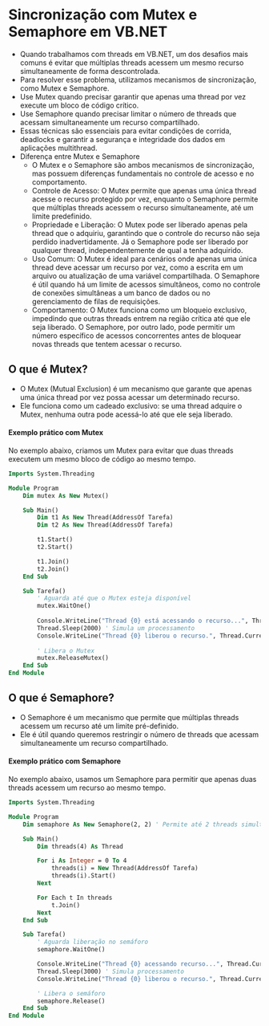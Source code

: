 # Sincronização com Mutex e Semaphore em VB.NET

- Quando trabalhamos com threads em VB.NET, um dos desafios mais comuns é evitar que múltiplas threads acessem um mesmo recurso simultaneamente de forma descontrolada. 
- Para resolver esse problema, utilizamos mecanismos de sincronização, como Mutex e Semaphore.
- Use Mutex quando precisar garantir que apenas uma thread por vez execute um bloco de código crítico.
- Use Semaphore quando precisar limitar o número de threads que acessam simultaneamente um recurso compartilhado.
- Essas técnicas são essenciais para evitar condições de corrida, deadlocks e garantir a segurança e integridade dos dados em aplicações multithread.
- Diferença entre Mutex e Semaphore
    - O Mutex e o Semaphore são ambos mecanismos de sincronização, mas possuem diferenças fundamentais no controle de acesso e no comportamento.
    - Controle de Acesso: O Mutex permite que apenas uma única thread acesse o recurso protegido por vez, enquanto o Semaphore permite que múltiplas threads acessem o recurso simultaneamente, até um limite predefinido.
    - Propriedade e Liberação: O Mutex pode ser liberado apenas pela thread que o adquiriu, garantindo que o controle do recurso não seja perdido inadvertidamente. Já o Semaphore pode ser liberado por qualquer thread, independentemente de qual a tenha adquirido.
    - Uso Comum: O Mutex é ideal para cenários onde apenas uma única thread deve acessar um recurso por vez, como a escrita em um arquivo ou atualização de uma variável compartilhada. O Semaphore é útil quando há um limite de acessos simultâneos, como no controle de conexões simultâneas a um banco de dados ou no gerenciamento de filas de requisições.
    - Comportamento: O Mutex funciona como um bloqueio exclusivo, impedindo que outras threads entrem na região crítica até que ele seja liberado. O Semaphore, por outro lado, pode permitir um número específico de acessos concorrentes antes de bloquear novas threads que tentem acessar o recurso.


## O que é Mutex?

- O Mutex (Mutual Exclusion) é um mecanismo que garante que apenas uma única thread por vez possa acessar um determinado recurso. 
- Ele funciona como um cadeado exclusivo: se uma thread adquire o Mutex, nenhuma outra pode acessá-lo até que ele seja liberado.

#### Exemplo prático com Mutex

No exemplo abaixo, criamos um Mutex para evitar que duas threads executem um mesmo bloco de código ao mesmo tempo.

~~~vb
Imports System.Threading

Module Program
    Dim mutex As New Mutex()

    Sub Main()
        Dim t1 As New Thread(AddressOf Tarefa)
        Dim t2 As New Thread(AddressOf Tarefa)

        t1.Start()
        t2.Start()

        t1.Join()
        t2.Join()
    End Sub

    Sub Tarefa()
        ' Aguarda até que o Mutex esteja disponível
        mutex.WaitOne()
        
        Console.WriteLine("Thread {0} está acessando o recurso...", Thread.CurrentThread.ManagedThreadId)
        Thread.Sleep(2000) ' Simula um processamento
        Console.WriteLine("Thread {0} liberou o recurso.", Thread.CurrentThread.ManagedThreadId)
        
        ' Libera o Mutex
        mutex.ReleaseMutex()
    End Sub
End Module
~~~

## O que é Semaphore?

- O Semaphore é um mecanismo que permite que múltiplas threads acessem um recurso até um limite pré-definido. 
- Ele é útil quando queremos restringir o número de threads que acessam simultaneamente um recurso compartilhado.

#### Exemplo prático com Semaphore

No exemplo abaixo, usamos um Semaphore para permitir que apenas duas threads acessem um recurso ao mesmo tempo.

~~~vb
Imports System.Threading

Module Program
    Dim semaphore As New Semaphore(2, 2) ' Permite até 2 threads simultaneamente

    Sub Main()
        Dim threads(4) As Thread

        For i As Integer = 0 To 4
            threads(i) = New Thread(AddressOf Tarefa)
            threads(i).Start()
        Next

        For Each t In threads
            t.Join()
        Next
    End Sub

    Sub Tarefa()
        ' Aguarda liberação no semáforo
        semaphore.WaitOne()

        Console.WriteLine("Thread {0} acessando recurso...", Thread.CurrentThread.ManagedThreadId)
        Thread.Sleep(3000) ' Simula processamento
        Console.WriteLine("Thread {0} liberou o recurso.", Thread.CurrentThread.ManagedThreadId)

        ' Libera o semáforo
        semaphore.Release()
    End Sub
End Module
~~~





